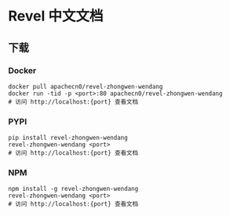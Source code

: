 # Revel 中文文档

## 下载

### Docker

```
docker pull apachecn0/revel-zhongwen-wendang
docker run -tid -p <port>:80 apachecn0/revel-zhongwen-wendang
# 访问 http://localhost:{port} 查看文档
```

### PYPI

```
pip install revel-zhongwen-wendang
revel-zhongwen-wendang <port>
# 访问 http://localhost:{port} 查看文档
```

### NPM

```
npm install -g revel-zhongwen-wendang
revel-zhongwen-wendang <port>
# 访问 http://localhost:{port} 查看文档
```